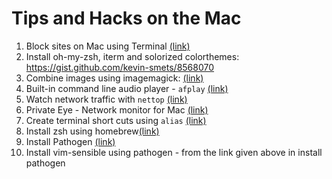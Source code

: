# Tips and Hacks on the Mac


1. Block sites on Mac using Terminal [(link)](http://masonsklut.com/how-to-block-websites-on-your-mac-using-terminal/)
2. Install oh-my-zsh, iterm and solorized colorthemes: https://gist.github.com/kevin-smets/8568070
3. Combine images using imagemagick: [(link)](http://apple.stackexchange.com/a/52882)
4. Built-in command line audio player - `afplay` [(link)](http://hints.macworld.com/article.php?story=20081002080543392)
5. Watch network traffic with `nettop` [(link)](http://osxdaily.com/2013/06/07/watch-network-traffic-mac-os-x-nettop/)
6. Private Eye - Network monitor for Mac [(link)](https://radiosilenceapp.com/private-eye/)
7. Create terminal short cuts using `alias` [(link)](http://lifehacker.com/270799/create-terminal-shortcuts)  
8. Install zsh using homebrew[(link)](https://rick.cogley.info/post/use-homebrew-zsh-instead-of-the-osx-default/)  
9. Install Pathogen [(link)](https://github.com/tpope/vim-pathogen)   
10. Install vim-sensible using pathogen - from the link given above in install pathogen



